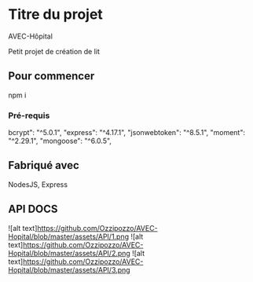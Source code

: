 # Titre du projet

AVEC-Hôpital

Petit projet de création de lit

## Pour commencer

npm i

### Pré-requis

bcrypt": "^5.0.1",
"express": "^4.17.1",
"jsonwebtoken": "^8.5.1",
"moment": "^2.29.1",
"mongoose": "^6.0.5",

## Fabriqué avec

NodesJS, Express

## API DOCS

![alt text]https://github.com/Ozzipozzo/AVEC-Hopital/blob/master/assets/API/1.png
![alt text]https://github.com/Ozzipozzo/AVEC-Hopital/blob/master/assets/API/2.png
![alt text]https://github.com/Ozzipozzo/AVEC-Hopital/blob/master/assets/API/3.png


